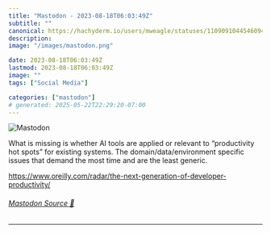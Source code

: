 ```yaml
---
title: "Mastodon - 2023-08-18T06:03:49Z"
subtitle: ""
canonical: https://hachyderm.io/users/mweagle/statuses/110909104454609482
description:
image: "/images/mastodon.png"

date: 2023-08-18T06:03:49Z
lastmod: 2023-08-18T06:03:49Z
image: ""
tags: ["Social Media"]

categories: ["mastodon"]
# generated: 2025-05-22T22:29:20-07:00
---
```

![Mastodon](/images/mastodon.png)

<p>What is missing is whether AI tools are applied or relevant to “productivity hot spots” for existing systems. The domain/data/environment specific issues that demand the most time and are the least generic.</p><p><a href="https://www.oreilly.com/radar/the-next-generation-of-developer-productivity/" target="_blank" rel="nofollow noopener noreferrer" translate="no"><span class="invisible">https://www.</span><span class="ellipsis">oreilly.com/radar/the-next-gen</span><span class="invisible">eration-of-developer-productivity/</span></a></p>


###### [Mastodon Source 🐘](https://hachyderm.io/@mweagle/110909104454609482)

___
